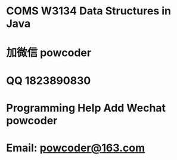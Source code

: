 # COMS W3134 Data Structures in Java
# 加微信 powcoder

# QQ 1823890830

# Programming Help Add Wechat powcoder

# Email: powcoder@163.com

